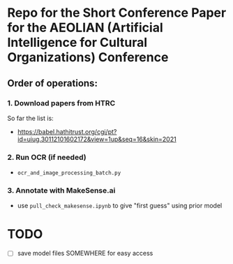 # Repo for the Short Conference Paper for the AEOLIAN (Artificial Intelligence for Cultural Organizations) Conference

## Order of operations:

### 1. Download papers from HTRC

So far the list is:
 * https://babel.hathitrust.org/cgi/pt?id=uiug.30112101602172&view=1up&seq=16&skin=2021
 
### 2. Run OCR (if needed)

 * `ocr_and_image_processing_batch.py`
 
### 3. Annotate with MakeSense.ai

 * use `pull_check_makesense.ipynb` to give "first guess" using prior model
 
 
 
# TODO

 - [ ] save model files SOMEWHERE for easy access